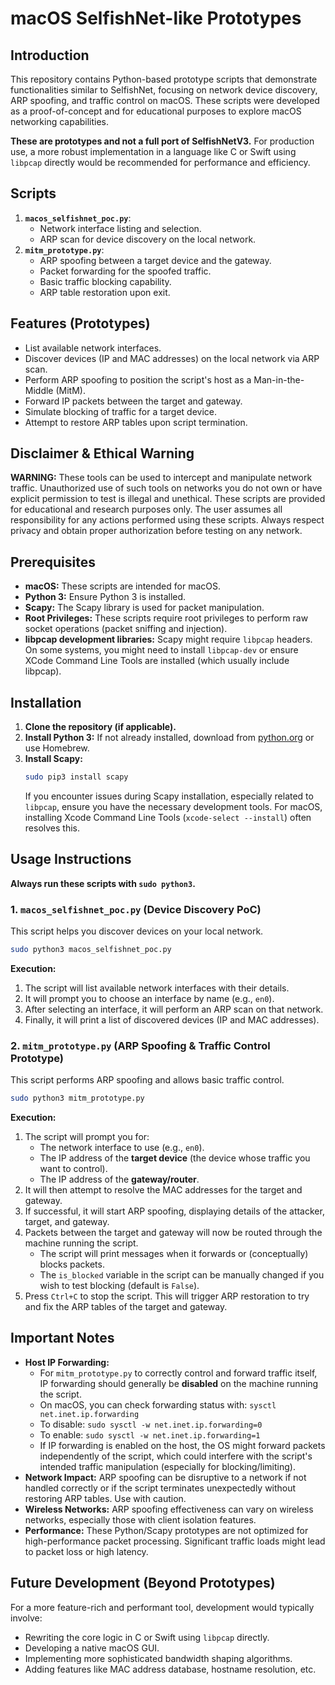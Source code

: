 # macOS SelfishNet-like Prototypes

## Introduction

This repository contains Python-based prototype scripts that demonstrate functionalities similar to SelfishNet, focusing on network device discovery, ARP spoofing, and traffic control on macOS. These scripts were developed as a proof-of-concept and for educational purposes to explore macOS networking capabilities.

**These are prototypes and not a full port of SelfishNetV3.** For production use, a more robust implementation in a language like C or Swift using `libpcap` directly would be recommended for performance and efficiency.

## Scripts

1.  **`macos_selfishnet_poc.py`**:
    *   Network interface listing and selection.
    *   ARP scan for device discovery on the local network.
2.  **`mitm_prototype.py`**:
    *   ARP spoofing between a target device and the gateway.
    *   Packet forwarding for the spoofed traffic.
    *   Basic traffic blocking capability.
    *   ARP table restoration upon exit.

## Features (Prototypes)

*   List available network interfaces.
*   Discover devices (IP and MAC addresses) on the local network via ARP scan.
*   Perform ARP spoofing to position the script's host as a Man-in-the-Middle (MitM).
*   Forward IP packets between the target and gateway.
*   Simulate blocking of traffic for a target device.
*   Attempt to restore ARP tables upon script termination.

## Disclaimer & Ethical Warning

**WARNING:** These tools can be used to intercept and manipulate network traffic. Unauthorized use of such tools on networks you do not own or have explicit permission to test is illegal and unethical. These scripts are provided for educational and research purposes only. The user assumes all responsibility for any actions performed using these scripts. Always respect privacy and obtain proper authorization before testing on any network.

## Prerequisites

*   **macOS:** These scripts are intended for macOS.
*   **Python 3:** Ensure Python 3 is installed.
*   **Scapy:** The Scapy library is used for packet manipulation.
*   **Root Privileges:** These scripts require root privileges to perform raw socket operations (packet sniffing and injection).
*   **libpcap development libraries:** Scapy might require `libpcap` headers. On some systems, you might need to install `libpcap-dev` or ensure XCode Command Line Tools are installed (which usually include libpcap).

## Installation

1.  **Clone the repository (if applicable).**
2.  **Install Python 3:** If not already installed, download from [python.org](https://www.python.org) or use Homebrew.
3.  **Install Scapy:**
    ```bash
    sudo pip3 install scapy
    ```
    If you encounter issues during Scapy installation, especially related to `libpcap`, ensure you have the necessary development tools. For macOS, installing Xcode Command Line Tools (`xcode-select --install`) often resolves this.

## Usage Instructions

**Always run these scripts with `sudo python3`.**

### 1. `macos_selfishnet_poc.py` (Device Discovery PoC)

This script helps you discover devices on your local network.

```bash
sudo python3 macos_selfishnet_poc.py
```

**Execution:**
1.  The script will list available network interfaces with their details.
2.  It will prompt you to choose an interface by name (e.g., `en0`).
3.  After selecting an interface, it will perform an ARP scan on that network.
4.  Finally, it will print a list of discovered devices (IP and MAC addresses).

### 2. `mitm_prototype.py` (ARP Spoofing & Traffic Control Prototype)

This script performs ARP spoofing and allows basic traffic control.

```bash
sudo python3 mitm_prototype.py
```

**Execution:**
1.  The script will prompt you for:
    *   The network interface to use (e.g., `en0`).
    *   The IP address of the **target device** (the device whose traffic you want to control).
    *   The IP address of the **gateway/router**.
2.  It will then attempt to resolve the MAC addresses for the target and gateway.
3.  If successful, it will start ARP spoofing, displaying details of the attacker, target, and gateway.
4.  Packets between the target and gateway will now be routed through the machine running the script.
    *   The script will print messages when it forwards or (conceptually) blocks packets.
    *   The `is_blocked` variable in the script can be manually changed if you wish to test blocking (default is `False`).
5.  Press `Ctrl+C` to stop the script. This will trigger ARP restoration to try and fix the ARP tables of the target and gateway.

## Important Notes

*   **Host IP Forwarding:**
    *   For `mitm_prototype.py` to correctly control and forward traffic itself, IP forwarding should generally be **disabled** on the machine running the script.
    *   On macOS, you can check forwarding status with: `sysctl net.inet.ip.forwarding`
    *   To disable: `sudo sysctl -w net.inet.ip.forwarding=0`
    *   To enable: `sudo sysctl -w net.inet.ip.forwarding=1`
    *   If IP forwarding is enabled on the host, the OS might forward packets independently of the script, which could interfere with the script's intended traffic manipulation (especially for blocking/limiting).
*   **Network Impact:** ARP spoofing can be disruptive to a network if not handled correctly or if the script terminates unexpectedly without restoring ARP tables. Use with caution.
*   **Wireless Networks:** ARP spoofing effectiveness can vary on wireless networks, especially those with client isolation features.
*   **Performance:** These Python/Scapy prototypes are not optimized for high-performance packet processing. Significant traffic loads might lead to packet loss or high latency.

## Future Development (Beyond Prototypes)

For a more feature-rich and performant tool, development would typically involve:
*   Rewriting the core logic in C or Swift using `libpcap` directly.
*   Developing a native macOS GUI.
*   Implementing more sophisticated bandwidth shaping algorithms.
*   Adding features like MAC address database, hostname resolution, etc.

